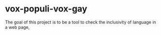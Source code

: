 # vox-populi-vox-gay
The goal of this project is to be a tool to check the inclusivity of language in a web page,
